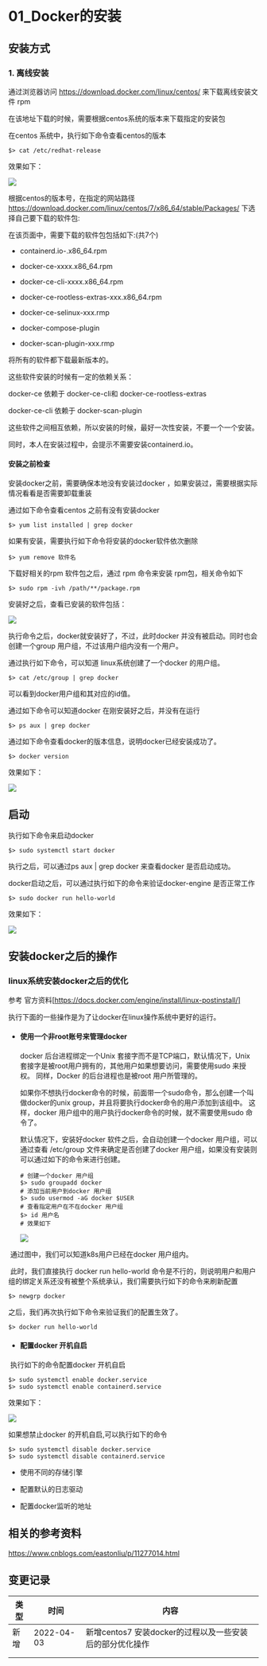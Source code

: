 # 01_Docker的安装



## 安装方式

### 1. 离线安装

通过浏览器访问 https://download.docker.com/linux/centos/ 来下载离线安装文件 rpm

在该地址下载的时候，需要根据centos系统的版本来下载指定的安装包 

在centos 系统中，执行如下命令查看centos的版本

```shell
$> cat /etc/redhat-release
```

效果如下：

<img src="./pic/001_查看centos的版本_v20220403.png">



根据centos的版本号，在指定的网站路径 https://download.docker.com/linux/centos/7/x86_64/stable/Packages/ 下选择自己要下载的软件包:

在该页面中，需要下载的软件包包括如下:(共7个)

* containerd.io-.x86_64.rpm 

* docker-ce-xxxx.x86_64.rpm

* docker-ce-cli-xxxx.x86_64.rpm

* docker-ce-rootless-extras-xxx.x86_64.rpm

* docker-ce-selinux-xxx.rmp

* docker-compose-plugin

* docker-scan-plugin-xxx.rmp  

将所有的软件都下载最新版本的。 

这些软件安装的时候有一定的依赖关系：

docker-ce 依赖于 docker-ce-cli和 docker-ce-rootless-extras

docker-ce-cli 依赖于 docker-scan-plugin

这些软件之间相互依赖，所以安装的时候，最好一次性安装，不要一个一个安装。 

同时，本人在安装过程中，会提示不需要安装containerd.io。 



#### 安装之前检查

安装docker之前，需要确保本地没有安装过docker ，如果安装过，需要根据实际情况看看是否需要卸载重装

通过如下命令查看centos 之前有没有安装docker 

```shell
$> yum list installed | grep docker
```

如果有安装，需要执行如下命令将安装的docker软件依次删除

```shell
$> yum remove 软件名
```





下载好相关的rpm 软件包之后，通过 rpm 命令来安装 rpm包，相关命令如下

```shell
$> sudo rpm -ivh /path/**/package.rpm
```

安装好之后，查看已安装的软件包括：

<img src="./pic/002_docker软件安装后的情况_v20220403.png">



执行命令之后，docker就安装好了，不过，此时docker 并没有被启动。同时也会创建一个group 用户组，不过该用户组内没有一个用户。 

通过执行如下命令，可以知道 linux系统创建了一个docker 的用户组。 

```shell
$> cat /etc/group | grep docker
```

可以看到docker用户组和其对应的id值。 

通过如下命令可以知道docker 在刚安装好之后，并没有在运行 

```shell
$> ps aux | grep docker
```

通过如下命令查看docker的版本信息，说明docker已经安装成功了。

```shell
$> docker version
```

效果如下：

<img src="./pic/003_docker版本查看.png">







## 启动

执行如下命令来启动docker

```shell
$> sudo systemctl start docker
```

执行之后，可以通过ps aux  | grep docker 来查看docker 是否启动成功。 



docker启动之后，可以通过执行如下的命令来验证docker-engine 是否正常工作

```shell
$> sudo docker run hello-world
```

效果如下：

<img src="./pic/004_验证docker-engine是否正常工作_v20220403.png">



## 安装docker之后的操作

### linux系统安装docker之后的优化

参考 官方资料[https://docs.docker.com/engine/install/linux-postinstall/]

执行下面的一些操作是为了让docker在linux操作系统中更好的运行。 

* #### 使用一个非root账号来管理docker

  docker 后台进程绑定一个Unix 套接字而不是TCP端口，默认情况下，Unix 套接字是被root用户拥有的，其他用户如果想要访问，需要使用sudo 来授权。 同样，Docker 的后台进程也是被root 用户所管理的。 

  如果你不想执行docker命令的时候，前面带一个sudo命令，那么创建一个叫做docker的unix group，并且将要执行docker命令的用户添加到该组中。 这样，docker 用户组中的用户执行docker命令的时候，就不需要使用sudo 命令了。 

  默认情况下，安装好docker 软件之后，会自动创建一个docker 用户组，可以通过查看 /etc/group 文件来确定是否创建了docker 用户组，如果没有安装则可以通过如下的命令来进行创建。

  ```shell
  # 创建一个docker 用户组
  $> sudo groupadd docker 
  # 添加当前用户到docker 用户组 
  $> sudo usermod -aG docker $USER
  # 查看指定用户在不在docker 用户组
  $> id 用户名
  # 效果如下
  ```

  <img src="./pic/005_通过id命令查看指定用户的相关信息_v20220403.png">

​		通过图中，我们可以知道k8s用户已经在docker 用户组内。 

​	   此时，我们直接执行 docker run hello-world 命令是不行的，则说明用户和用户组的绑定关系还没有被整个系统承认，我们需要执行如下的命令来刷新配置

```shell
$> newgrp docker
```

之后，我们再次执行如下命令来验证我们的配置生效了。

```shell
$> docker run hello-world
```



* #### 配置docker 开机自启

​	执行如下的命令配置docker 开机自启

```shell
$> sudo systemctl enable docker.service
$> sudo systemctl enable containerd.service
```

效果如下：

<img src="./pic/006_配置docker开机自启_v20220403.png">

 

如果想禁止docker 的开机自启,可以执行如下的命令

```
$> sudo systemctl disable docker.service
$> sudo systemctl disable containerd.service
```

* 使用不同的存储引擎

* 配置默认的日志驱动

  

* 配置docker监听的地址

## 相关的参考资料

https://www.cnblogs.com/eastonliu/p/11277014.html 





## 变更记录



| 类型 | 时间       | 内容                                                     |
| ---- | ---------- | -------------------------------------------------------- |
| 新增 | 2022-04-03 | 新增centos7 安装docker的过程以及一些安装后的部分优化操作 |
|      |            |                                                          |
|      |            |                                                          |

